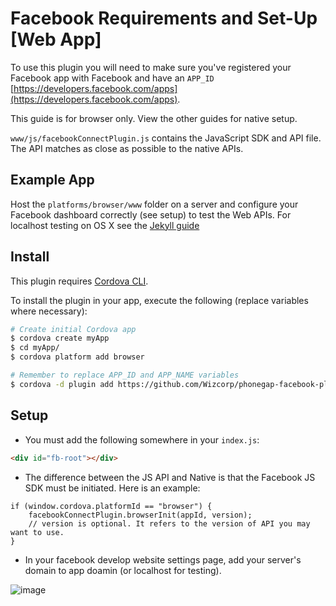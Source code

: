 # Facebook Requirements and Set-Up [Web App]

To use this plugin you will need to make sure you've registered your Facebook app with Facebook and have an `APP_ID` [https://developers.facebook.com/apps](https://developers.facebook.com/apps).

This guide is for browser only. View the other guides for native setup.

`www/js/facebookConnectPlugin.js` contains the JavaScript SDK and API file. The API matches as close as possible to the native APIs.

## Example App

Host the `platforms/browser/www` folder on a server and configure your Facebook dashboard correctly (see setup) to test the Web APIs. For localhost testing on OS X see the [Jekyll guide](guide/JEKYLL_GUIDE.md)

## Install

This plugin requires [Cordova CLI](http://cordova.apache.org/docs/en/4.0.0/guide_cli_index.md.html).

To install the plugin in your app, execute the following (replace variables where necessary):

```sh
# Create initial Cordova app
$ cordova create myApp
$ cd myApp/
$ cordova platform add browser

# Remember to replace APP_ID and APP_NAME variables
$ cordova -d plugin add https://github.com/Wizcorp/phonegap-facebook-plugin/ --variable APP_ID="123456789" --variable APP_NAME="myApplication"
```

## Setup

- You must add the following somewhere in your `index.js`:

```html
<div id="fb-root"></div>
```

- The difference between the JS API and Native is that the Facebook JS SDK must be initiated. Here is an example:

```
if (window.cordova.platformId == "browser") {
   	facebookConnectPlugin.browserInit(appId, version);
   	// version is optional. It refers to the version of API you may want to use.
}
```

- In your facebook develop website settings page, add your server's domain to app doamin (or localhost for testing).

![image](guide/app_domain_setup.png)